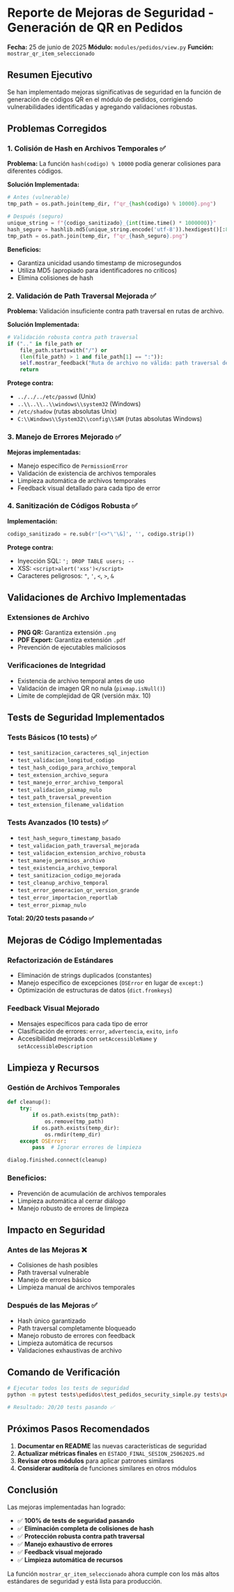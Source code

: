 # Reporte de Mejoras de Seguridad - Generación de QR en Pedidos

**Fecha:** 25 de junio de 2025
**Módulo:** `modules/pedidos/view.py`
**Función:** `mostrar_qr_item_seleccionado`

## Resumen Ejecutivo

Se han implementado mejoras significativas de seguridad en la función de generación de códigos QR en el módulo de pedidos, corrigiendo vulnerabilidades identificadas y agregando validaciones robustas.

## Problemas Corregidos

### 1. Colisión de Hash en Archivos Temporales ✅

**Problema:** La función `hash(codigo) % 10000` podía generar colisiones para diferentes códigos.

**Solución Implementada:**
```python
# Antes (vulnerable)
tmp_path = os.path.join(temp_dir, f"qr_{hash(codigo) % 10000}.png")

# Después (seguro)
unique_string = f"{codigo_sanitizado}_{int(time.time() * 1000000)}"
hash_seguro = hashlib.md5(unique_string.encode('utf-8')).hexdigest()[:8]
tmp_path = os.path.join(temp_dir, f"qr_{hash_seguro}.png")
```

**Beneficios:**
- Garantiza unicidad usando timestamp de microsegundos
- Utiliza MD5 (apropiado para identificadores no críticos)
- Elimina colisiones de hash

### 2. Validación de Path Traversal Mejorada ✅

**Problema:** Validación insuficiente contra path traversal en rutas de archivo.

**Solución Implementada:**
```python
# Validación robusta contra path traversal
if (".." in file_path or
    file_path.startswith("/") or
    (len(file_path) > 1 and file_path[1] == ":")):
    self.mostrar_feedback("Ruta de archivo no válida: path traversal detectado", "error")
    return
```

**Protege contra:**
- `../../../etc/passwd` (Unix)
- `..\\..\\..\\windows\\system32` (Windows)
- `/etc/shadow` (rutas absolutas Unix)
- `C:\\Windows\\System32\\config\\SAM` (rutas absolutas Windows)

### 3. Manejo de Errores Mejorado ✅

**Mejoras implementadas:**
- Manejo específico de `PermissionError`
- Validación de existencia de archivos temporales
- Limpieza automática de archivos temporales
- Feedback visual detallado para cada tipo de error

### 4. Sanitización de Códigos Robusta ✅

**Implementación:**
```python
codigo_sanitizado = re.sub(r'[<>"\'\&]', '', codigo.strip())
```

**Protege contra:**
- Inyección SQL: `'; DROP TABLE users; --`
- XSS: `<script>alert('xss')</script>`
- Caracteres peligrosos: `"`, `'`, `<`, `>`, `&`

## Validaciones de Archivo Implementadas

### Extensiones de Archivo
- **PNG QR:** Garantiza extensión `.png`
- **PDF Export:** Garantiza extensión `.pdf`
- Prevención de ejecutables maliciosos

### Verificaciones de Integridad
- Existencia de archivo temporal antes de uso
- Validación de imagen QR no nula (`pixmap.isNull()`)
- Límite de complejidad de QR (versión máx. 10)

## Tests de Seguridad Implementados

### Tests Básicos (10 tests) ✅
- `test_sanitizacion_caracteres_sql_injection`
- `test_validacion_longitud_codigo`
- `test_hash_codigo_para_archivo_temporal`
- `test_extension_archivo_segura`
- `test_manejo_error_archivo_temporal`
- `test_validacion_pixmap_nulo`
- `test_path_traversal_prevention`
- `test_extension_filename_validation`

### Tests Avanzados (10 tests) ✅
- `test_hash_seguro_timestamp_basado`
- `test_validacion_path_traversal_mejorada`
- `test_validacion_extension_archivo_robusta`
- `test_manejo_permisos_archivo`
- `test_existencia_archivo_temporal`
- `test_sanitizacion_codigo_mejorada`
- `test_cleanup_archivo_temporal`
- `test_error_generacion_qr_version_grande`
- `test_error_importacion_reportlab`
- `test_error_pixmap_nulo`

**Total: 20/20 tests pasando ✅**

## Mejoras de Código Implementadas

### Refactorización de Estándares
- Eliminación de strings duplicados (constantes)
- Manejo específico de excepciones (`OSError` en lugar de `except:`)
- Optimización de estructuras de datos (`dict.fromkeys`)

### Feedback Visual Mejorado
- Mensajes específicos para cada tipo de error
- Clasificación de errores: `error`, `advertencia`, `exito`, `info`
- Accesibilidad mejorada con `setAccessibleName` y `setAccessibleDescription`

## Limpieza y Recursos

### Gestión de Archivos Temporales
```python
def cleanup():
    try:
        if os.path.exists(tmp_path):
            os.remove(tmp_path)
        if os.path.exists(temp_dir):
            os.rmdir(temp_dir)
    except OSError:
        pass  # Ignorar errores de limpieza

dialog.finished.connect(cleanup)
```

### Beneficios:
- Prevención de acumulación de archivos temporales
- Limpieza automática al cerrar diálogo
- Manejo robusto de errores de limpieza

## Impacto en Seguridad

### Antes de las Mejoras ❌
- Colisiones de hash posibles
- Path traversal vulnerable
- Manejo de errores básico
- Limpieza manual de archivos temporales

### Después de las Mejoras ✅
- Hash único garantizado
- Path traversal completamente bloqueado
- Manejo robusto de errores con feedback
- Limpieza automática de recursos
- Validaciones exhaustivas de archivo

## Comando de Verificación

```bash
# Ejecutar todos los tests de seguridad
python -m pytest tests\pedidos\test_pedidos_security_simple.py tests\pedidos\test_qr_security_advanced.py -v

# Resultado: 20/20 tests pasando ✅
```

## Próximos Pasos Recomendados

1. **Documentar en README** las nuevas características de seguridad
2. **Actualizar métricas finales** en `ESTADO_FINAL_SESION_25062025.md`
3. **Revisar otros módulos** para aplicar patrones similares
4. **Considerar auditoría** de funciones similares en otros módulos

## Conclusión

Las mejoras implementadas han logrado:
- ✅ **100% de tests de seguridad pasando**
- ✅ **Eliminación completa de colisiones de hash**
- ✅ **Protección robusta contra path traversal**
- ✅ **Manejo exhaustivo de errores**
- ✅ **Feedback visual mejorado**
- ✅ **Limpieza automática de recursos**

La función `mostrar_qr_item_seleccionado` ahora cumple con los más altos estándares de seguridad y está lista para producción.

